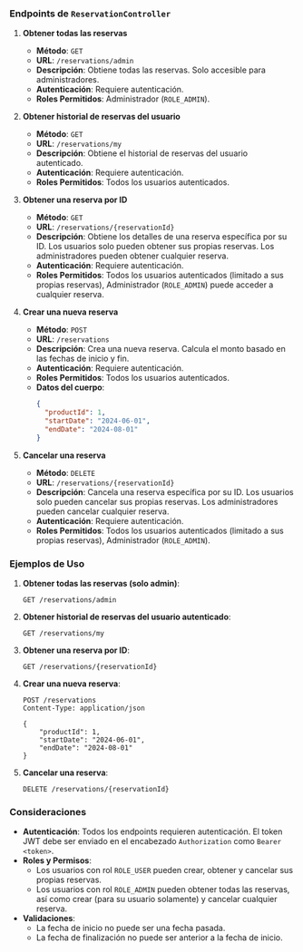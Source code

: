 ### Endpoints de `ReservationController`

1. **Obtener todas las reservas**

   - **Método**: `GET`
   - **URL**: `/reservations/admin`
   - **Descripción**: Obtiene todas las reservas. Solo accesible para administradores.
   - **Autenticación**: Requiere autenticación.
   - **Roles Permitidos**: Administrador (`ROLE_ADMIN`).

2. **Obtener historial de reservas del usuario**

   - **Método**: `GET`
   - **URL**: `/reservations/my`
   - **Descripción**: Obtiene el historial de reservas del usuario autenticado.
   - **Autenticación**: Requiere autenticación.
   - **Roles Permitidos**: Todos los usuarios autenticados.

3. **Obtener una reserva por ID**

   - **Método**: `GET`
   - **URL**: `/reservations/{reservationId}`
   - **Descripción**: Obtiene los detalles de una reserva específica por su ID. Los usuarios solo pueden obtener sus propias reservas. Los administradores pueden obtener cualquier reserva.
   - **Autenticación**: Requiere autenticación.
   - **Roles Permitidos**: Todos los usuarios autenticados (limitado a sus propias reservas), Administrador (`ROLE_ADMIN`) puede acceder a cualquier reserva.

4. **Crear una nueva reserva**

   - **Método**: `POST`
   - **URL**: `/reservations`
   - **Descripción**: Crea una nueva reserva. Calcula el monto basado en las fechas de inicio y fin.
   - **Autenticación**: Requiere autenticación.
   - **Roles Permitidos**: Todos los usuarios autenticados.
   - **Datos del cuerpo**:
     ```json
     {
       "productId": 1,
       "startDate": "2024-06-01",
       "endDate": "2024-08-01"
     }
     ```

5. **Cancelar una reserva**
   - **Método**: `DELETE`
   - **URL**: `/reservations/{reservationId}`
   - **Descripción**: Cancela una reserva específica por su ID. Los usuarios solo pueden cancelar sus propias reservas. Los administradores pueden cancelar cualquier reserva.
   - **Autenticación**: Requiere autenticación.
   - **Roles Permitidos**: Todos los usuarios autenticados (limitado a sus propias reservas), Administrador (`ROLE_ADMIN`).

### Ejemplos de Uso

1. **Obtener todas las reservas (solo admin)**:

   ```http
   GET /reservations/admin
   ```

2. **Obtener historial de reservas del usuario autenticado**:

   ```http
   GET /reservations/my
   ```

3. **Obtener una reserva por ID**:

   ```http
   GET /reservations/{reservationId}
   ```

4. **Crear una nueva reserva**:

   ```http
   POST /reservations
   Content-Type: application/json

   {
       "productId": 1,
       "startDate": "2024-06-01",
       "endDate": "2024-08-01"
   }
   ```

5. **Cancelar una reserva**:
   ```http
   DELETE /reservations/{reservationId}
   ```

### Consideraciones

- **Autenticación**: Todos los endpoints requieren autenticación. El token JWT debe ser enviado en el encabezado `Authorization` como `Bearer <token>`.
- **Roles y Permisos**:
  - Los usuarios con rol `ROLE_USER` pueden crear, obtener y cancelar sus propias reservas.
  - Los usuarios con rol `ROLE_ADMIN` pueden obtener todas las reservas, así como crear (para su usuario solamente) y cancelar cualquier reserva.
- **Validaciones**:
  - La fecha de inicio no puede ser una fecha pasada.
  - La fecha de finalización no puede ser anterior a la fecha de inicio.
